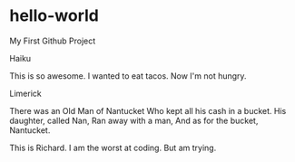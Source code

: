 # hello-world

My First Github Project

Haiku

This is so awesome.
I wanted to eat tacos.
Now I'm not hungry.

Limerick

There was an Old Man of Nantucket
Who kept all his cash in a bucket.
His daughter, called Nan,
Ran away with a man,
And as for the bucket, Nantucket.

This is Richard.
I am the worst at coding.
But am trying.
